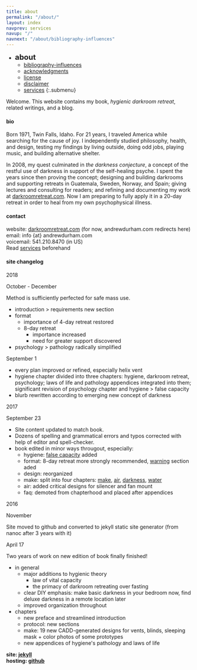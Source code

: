 ```yaml
---
title: about
permalink: "/about/"
layout: index
navprev: services
navup: "/"
navnext: "/about/bibliography-influences"
---
```


- <span style="font-size: 20px;font-weight: bold">about</span>
	- [bibliography-influences](./bibliography-influences/)
	- [acknowledgments](./acknowledgments/)
	- [license](./license/)
	- [disclaimer](./disclaimer/)
	- [services](./services/)
{:.submenu}

Welcome. This website contains my book, <em>hygienic darkroom retreat</em>, related writings, and a blog.

#### bio

Born 1971, Twin Falls, Idaho. For 21 years, I traveled America while searching for the cause of joy. I independently studied philosophy, health, and design, testing my findings by living outside, doing odd jobs, playing music, and building alternative shelter. 

In 2008, my quest culminated in _the darkness conjecture_, a concept of the restful use of darkness in support of the self​-healing psyche. I spent the years since then proving the concept; designing and building darkrooms and supporting retreats in Guatemala, Sweden, Norway, and Spain; giving lectures and consulting for readers; and refining and documenting my work at [darkroomretreat.com](/). Now I am preparing to fully apply it in a 20-day retreat in order to heal from my own psychophysical illness.

#### contact

website: [darkroomretreat.com](/) (for now, andrewdurham.com redirects here)  
email: info {at} andrewdurham.com  
voicemail: 541.210.8470 (in US)  
Read [services](./services/) beforehand

#### site changelog

2018

October - December

Method is sufficiently perfected for safe mass use.

- introduction > requirements new section
- format
    - importance of 4-day retreat restored
    - 8-day retreat
        - importance increased
        - need for greater support discovered
- psychology > pathology radically simplified

September 1

- every plan improved or refined, especially helix vent
- hygiene chapter divided into three chapters: hygiene, darkroom retreat,  psychology;  laws of life and pathology appendices integrated into them; significant revision of psychology chapter and hygiene > false capacity 
- blurb rewritten according to emerging new concept of darkness

2017

September 23

- Site content updated to match book. 
- Dozens of spelling and grammatical errors and typos corrected with help of editor and spell-checker.
- book edited in minor ways througout, especially:
    - hygiene: [false capacity](/hygiene#false-capacity) added
    - format: 8-day retreat more strongly recommended, [warning](/format#warning) section aded
    - design: reorganized
    - make: split into four chapters: [make](/make), [air](/air), [darkness](/darkness), [water](/water)
    - air: added critical designs for silencer and fan mount
    - faq: demoted from chapterhood and placed after appendices 
    
2016 

November

Site moved to github and converted to jekyll static site generator (from nanoc after 3 years with it)

April 17

Two years of work on new edition of book finally finished!

- in general
    - major additions to hygienic theory
        - law of vital capacity
        - the primacy of darkroom retreating over fasting
    - clear DIY emphasis: make basic darkness in your bedroom now, find deluxe darkness in a remote location later
    - improved organization throughout
- chapters
    - new preface and streamlined introduction
    - protocol: new sections
    - make: 19 new CADD-generated designs for vents, blinds, sleeping mask + color photos of some prototypes
    - new appendices of hygiene's pathology and laws of life

**site: [jekyll](https://jekyllrb.com)  
hosting: [github](https://github.com)**

<!--
- [bibliography-influences](./bibliography-influences)
- [acknowledgments](./acknowledgments)
- [license](./license)
- [disclaimer](./disclaimer)
- [services](./services)
{:.submenu}

&nbsp;
-->

